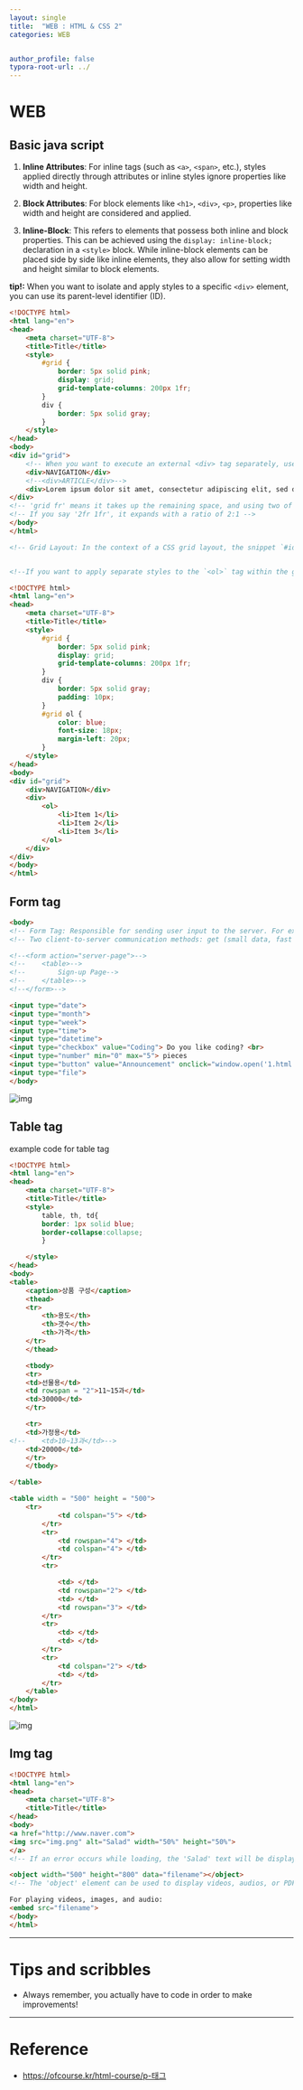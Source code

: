 ```yaml
---
layout: single
title:  "WEB : HTML & CSS 2"
categories: WEB


author_profile: false
typora-root-url: ../
---
```


# WEB

## Basic java script



1. **Inline Attributes**: For inline tags (such as `<a>`, `<span>`, etc.), styles applied directly through attributes or inline styles ignore properties like width and height.

2. **Block Attributes**: For block elements like `<h1>`, `<div>`, `<p>`, properties like width and height are considered and applied.

3. **Inline-Block**: This refers to elements that possess both inline and block properties. This can be achieved using the `display: inline-block;` declaration in a `<style>` block. While inline-block elements can be placed side by side like inline elements, they also allow for setting width and height similar to block elements.

**tip!:** When you want to isolate and apply styles to a specific `<div>` element, you can use its parent-level identifier (ID).

```html
<!DOCTYPE html>
<html lang="en">
<head>
    <meta charset="UTF-8">
    <title>Title</title>
    <style>
        #grid {
            border: 5px solid pink;
            display: grid;
            grid-template-columns: 200px 1fr;
        }
        div {
            border: 5px solid gray;
        }
    </style>
</head>
<body>
<div id="grid">
    <!-- When you want to execute an external <div> tag separately, use the ID of the parent <div> -->
    <div>NAVIGATION</div>
    <!--<div>ARTICLE</div>-->
    <div>Lorem ipsum dolor sit amet, consectetur adipiscing elit, sed do eiusmod tempor incididunt ut labore et dolore magna aliqua. Ut enim ad minim veniam, quis nostrud exercitation ullamco laboris nisi ut aliquip ex ea commodo consequat. Duis aute irure dolor in reprehenderit in voluptate velit esse cillum dolore eu fugiat nulla pariatur. Excepteur sint occaecat cupidatat non proident, sunt in culpa qui officia deserunt mollit anim id est laborum.</div>
</div>
<!-- 'grid fr' means it takes up the remaining space, and using two of them is because there are two <div> elements with settings, each requiring an entry -->
<!-- If you say '2fr 1fr', it expands with a ratio of 2:1 -->
</body>
</html>

<!-- Grid Layout: In the context of a CSS grid layout, the snippet `#id { grid-template-columns: 200px 1fr;}` sets the column structure for a specific element with the given ID. The `grid-template-columns` property defines the columns within the grid, where `200px` represents a fixed-width column and `1fr` denotes a flexible column that takes up the remaining available space. -->


```

```html

<!--If you want to apply separate styles to the `<ol>` tag within the grid area, you can use `#grid ol{}`. -->

<!DOCTYPE html>
<html lang="en">
<head>
    <meta charset="UTF-8">
    <title>Title</title>
    <style>
        #grid {
            border: 5px solid pink;
            display: grid;
            grid-template-columns: 200px 1fr;
        }
        div {
            border: 5px solid gray;
            padding: 10px;
        }
        #grid ol {
            color: blue;
            font-size: 18px;
            margin-left: 20px;
        }
    </style>
</head>
<body>
<div id="grid">
    <div>NAVIGATION</div>
    <div>
        <ol>
            <li>Item 1</li>
            <li>Item 2</li>
            <li>Item 3</li>
        </ol>
    </div>
</div>
</body>
</html>

```



## Form tag

```html
<body>
<!-- Form Tag: Responsible for sending user input to the server. For example, sending data like usernames and passwords to the server. -->
<!-- Two client-to-server communication methods: get (small data, fast but less secure) / post (large data, slower but more secure) -->

<!--<form action="server-page">-->
<!--    <table>-->
<!--        Sign-up Page-->
<!--    </table>-->
<!--</form>-->

<input type="date">
<input type="month">
<input type="week">
<input type="time">
<input type="datetime">
<input type="checkbox" value="Coding"> Do you like coding? <br>
<input type="number" min="0" max="5"> pieces
<input type="button" value="Announcement" onclick="window.open('1.html')"> Open
<input type="file">
</body>

```



![img](https://blog.kakaocdn.net/dn/BJKzy/btr1nwRaJ3C/DJF2BfMKt6HiAEklHV0wlK/img.png)



## Table tag

example code for table tag

```html
<!DOCTYPE html>
<html lang="en">
<head>
    <meta charset="UTF-8">
    <title>Title</title>
    <style>
        table, th, td{
        border: 1px solid blue;
        border-collapse:collapse;
        }

    </style>
</head>
<body>
<table>
    <caption>상품 구성</caption>
    <thead>
    <tr>
        <th>용도</th>
        <th>갯수</th>
        <th>가격</th>
    </tr>
    </thead>

    <tbody>
    <tr>
    <td>선물용</td>
    <td rowspan = "2">11~15과</td>
    <td>30000</td>
    </tr>

    <tr>
    <td>가정용</td>
<!--    <td>10~13과</td>-->
    <td>20000</td>
    </tr>
    </tbody>

</table>

<table width = "500" height = "500">
    <tr>
            <td colspan="5"> </td>
        </tr>
        <tr>
            <td rowspan="4"> </td>
            <td colspan="4"> </td>
        </tr>
        <tr>

            <td> </td>
            <td rowspan="2"> </td>
            <td> </td>
            <td rowspan="3"> </td>
        </tr>
        <tr>
            <td> </td>
            <td> </td>
        </tr>
        <tr>
            <td colspan="2"> </td>
            <td> </td>
        </tr>
    </table>
</body>
</html>
```



![img](https://blog.kakaocdn.net/dn/tDlee/btr07AHpGbZ/ydvqgNsKT0DHClQqXtDTk0/img.png)



## Img tag

```html
<!DOCTYPE html>
<html lang="en">
<head>
    <meta charset="UTF-8">
    <title>Title</title>
</head>
<body>
<a href="http://www.naver.com">
<img src="img.png" alt="Salad" width="50%" height="50%">
</a>
<!-- If an error occurs while loading, the 'Salad' text will be displayed as a substitute for the image ('alt' attribute). -->

<object width="500" height="800" data="filename"></object>
<!-- The 'object' element can be used to display videos, audios, or PDF files on the web. -->

For playing videos, images, and audio:
<embed src="filename">
</body>
</html>

```





---

# Tips and scribbles

* Always remember, you actually have to code in order to make improvements!

  


---

# Reference

* https://ofcourse.kr/html-course/p-태그

